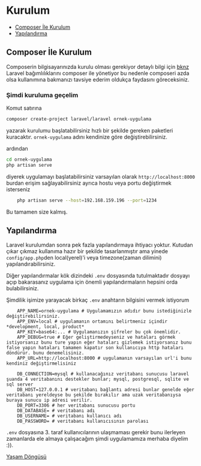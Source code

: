# Kurulum
* [Composer İle Kurulum](#composer-ile-kurulum)
* [Yapılandırma](#yapilandirma)

## Composer İle Kurulum
Composerin bilgisayarınızda kurulu olması gerekiyor detaylı bilgi için [bknz](https://getcomposer.org)
Laravel bağımlılıklarını composer ile yönetiyor bu nedenle composeri azda olsa kullanımına bakmanızı tavsiye ederim oldukça faydasını göreceksiniz.

### Şimdi kuruluma geçelim

Komut satırına 
```bash
composer create-project laravel/laravel ornek-uygulama
```
yazarak kurulumu başlatabilirsiniz hızlı bir şekilde gereken paketleri kuracaktır. `ornek-uygulama` adını kendinize göre değiştirebilirsiniz.

ardından 
```bash 
cd ornek-uygulama
php artisan serve 
```
diyerek uygulamayı başlatabilirsiniz varsayılan olarak `http://localhost:8000` burdan erişim sağlayabilirsiniz ayrıca hostu veya portu değiştirmek isterseniz
```bash
    php artisan serve --host=192.168.159.196 --port=1234
``` 
Bu tamamen size kalmış.

## Yapılandırma
Laravel kurulumdan sonra pek fazla yapılandırmaya ihtiyacı yoktur. Kutudan çıkar çıkmaz kullanıma hazır bir şekilde tasarlanmıştır ama yinede `config/app.php`den local(yerel)'i veya timezone(zaman dilimini) yapılandırabilirsiniz.

Diğer yapılandırmalar kök dizindeki `.env` dosyasında tutulmaktadır dosyayı açıp bakarasanız uygulama için önemli yapılandırmaların hepsini orda bulabilirsiniz. 

Şimdilik işimize yarayacak birkaç `.env` anahtarın bilgisini vermek istiyorum

```env
    APP_NAME=ornek-uygulama # Uygulamamızın adıdır bunu istediğinizle değiştirebilirsiniz.
    APP_ENV=local # uygulamanın ortamını belirtmeniz içindir *development, local, product*
    APP_KEY=base64:... # Uygulamanızın şifreler bu çok önemlidir.
    APP_DEBUG=true # Eğer geliştirmedeyseniz ve hataları görmek istiyorsanız bunu ture yapın eğer hataları gizlemek istiyorsanız bunu false yapın hataları tamamen kapatır son kullanıcıya http hataları döndürür. bunu denemelisiniz.
    APP_URL=http://localhost:8000 # uygulamanın varsayılan url'i bunu kendiniz değiştirmelisiniz

    DB_CONNECTION=mysql # kullanacağınız veritabanı sunucusu laravel şuanda 4 veritabanını destekler bunlar; mysql, postgresql, sqlite ve sql server
    DB_HOST=127.0.0.1 # veritabanı bağlantı adresi bunlar genelde eğer veritabanı yereldeyse bu şekilde bırakılır ama uzak veritabanıysa buraya sunucu ip adresi verilir.
    DB_PORT=3306 # her veritabanı sunucusu portu
    DB_DATABASE= # veritabanı adı
    DB_USERNAME= # veritabanı kullanıcı adı
    DB_PASSWORD= # veritabanı kullanıcısının parolası
```
`.env` dosyasına 3. taraf kullanıcılarının ulaşmaması gerekir bunu ilerleyen zamanlarda ele almaya çalışacağım şimdi uygulamamıza merhaba diyelim :)).

[Yaşam Döngüsü](./yasam_dongusu.md)